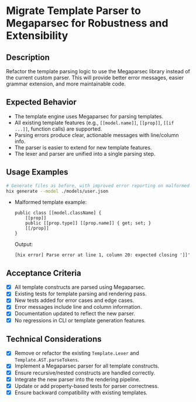 # Migrate Template Parser to Megaparsec for Robustness and Extensibility

## Description
Refactor the template parsing logic to use the Megaparsec library instead of the current custom parser. This will provide better error messages, easier grammar extension, and more maintainable code.

## Expected Behavior
- The template engine uses Megaparsec for parsing templates.
- All existing template features (e.g., `[[model.name]]`, `[[prop]]`, `[[if ...]]`, function calls) are supported.
- Parsing errors produce clear, actionable messages with line/column info.
- The parser is easier to extend for new template features.
- The lexer and parser are unified into a single parsing step.

## Usage Examples
```bash
# Generate files as before, with improved error reporting on malformed templates
hix generate --model ./models/user.json
```
- Malformed template example:
  ```
  public class [[model.className] {
      [[prop]]
      public [[prop.type]] [[prop.name]] { get; set; }
      [[/prop]]
  }
  ```
  Output:  
  ```
  [hix error] Parse error at line 1, column 20: expected closing ']]'
  ```

## Acceptance Criteria
- [x] All template constructs are parsed using Megaparsec.
- [x] Existing tests for template parsing and rendering pass.
- [x] New tests added for error cases and edge cases.
- [x] Error messages include line and column information.
- [x] Documentation updated to reflect the new parser.
- [x] No regressions in CLI or template generation features.

## Technical Considerations
- [x] Remove or refactor the existing `Template.Lexer` and `Template.AST.parseTokens`.
- [x] Implement a Megaparsec parser for all template constructs.
- [x] Ensure recursive/nested constructs are handled correctly.
- [x] Integrate the new parser into the rendering pipeline.
- [x] Update or add property-based tests for parser correctness.
- [x] Ensure backward compatibility with existing templates.
